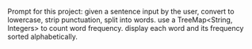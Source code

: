 Prompt for this project: 
given a sentence input by the user, convert to lowercase, strip punctuation, split into words. use a TreeMap<String, Integers> to count word frequency. display each word and its frequency sorted alphabetically. 
